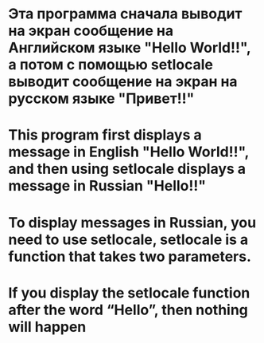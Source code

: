 # Эта программа сначала выводит на экран сообщение на Английском языке "Hello World!!", а потом с помощью setlocale выводит сообщение на экран на русском языке "Привет!!"
# This program first displays a message in English "Hello World!!", and then using setlocale displays a message in Russian "Hello!!"
# To display messages in Russian, you need to use setlocale, setlocale is a function that takes two parameters.
# If you display the setlocale function after the word “Hello”, then nothing will happen
